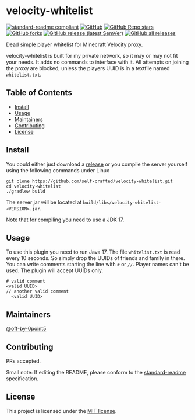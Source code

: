 # velocity-whitelist

[![standard-readme compliant](https://img.shields.io/badge/standard--readme-OK-green.svg?style=flat-square)](https://github.com/RichardLitt/standard-readme)
[![GitHub](https://img.shields.io/github/license/self-crafted/velocity-whitelist?style=flat-square&color=b2204c)](https://github.com/self-crafted/velocity-whitelist/blob/master/LICENSE)
[![GitHub Repo stars](https://img.shields.io/github/stars/self-crafted/velocity-whitelist?style=flat-square)](https://github.com/self-crafted/velocity-whitelist/stargazers)
[![GitHub forks](https://img.shields.io/github/forks/self-crafted/velocity-whitelist?style=flat-square)](https://github.com/self-crafted/velocity-whitelist/network/members)
[![GitHub release (latest SemVer)](https://img.shields.io/github/v/release/self-crafted/velocity-whitelist?style=flat-square)](https://github.com/self-crafted/velocity-whitelist/releases/latest)
[![GitHub all releases](https://img.shields.io/github/downloads/self-crafted/velocity-whitelist/total?style=flat-square)](https://github.com/self-crafted/velocity-whitelist/releases)

Dead simple player whitelist for Minecraft Velocity proxy.

velocity-whitelist is built for my private network, so it may or may not fit your needs.
It adds no commands to interface with it. 
All attempts on joining the proxy are blocked, unless the players UUID is in a textfile named `whitelist.txt`.

## Table of Contents

- [Install](#install)
- [Usage](#usage)
- [Maintainers](#maintainers)
- [Contributing](#contributing)
- [License](#license)

## Install
You could either just download a [release](https://github.com/self-crafted/velocity-whitelist/releases) or you compile the server yourself using the following commands under Linux
```shell
git clone https://github.com/self-crafted/velocity-whitelist.git
cd velocity-whitelist
./gradlew build
```
The server jar will be located at `build/libs/velocity-whitelist-<VERSION>.jar`.

Note that for compiling you need to use a JDK 17.

## Usage
To use this plugin you need to run Java 17.
The file `whitelist.txt` is read every 10 seconds. So simply drop the UUIDs of friends and family in there.
You can write comments starting the line with `#` or `//`.
Player names can't be used. The plugin will accept UUIDs only.

```
# valid comment
<valid UUID>
// another valid comment
  <valid UUID>
```

## Maintainers

[@off-by-0point5](https://github.com/off-by-0point5)

## Contributing

PRs accepted.

Small note: If editing the README, please conform to the [standard-readme](https://github.com/RichardLitt/standard-readme) specification.

## License

This project is licensed under the [MIT license](LICENSE).
